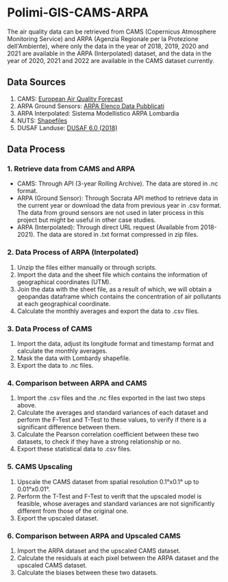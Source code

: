# Polimi-GIS-CAMS-ARPA

The air quality data can be retrieved from CAMS (Copernicus Atmosphere Monitoring Service) and ARPA (Agenzia Regionale per la Protezione dell'Ambiente), where only the data in the year of 2018, 2019, 2020 and 2021 are available in the ARPA (Interpolated) dataset, and the data in the year of 2020, 2021 and 2022 are available in the CAMS dataset currently. 

## Data Sources

1. CAMS: [European Air Quality Forecast](https://ads.atmosphere.copernicus.eu/cdsapp#!/dataset/cams-europe-air-quality-forecasts?tab=overview)
2. ARPA Ground Sensors: [ARPA Elenco Data Pubblicati](https://www.dati.lombardia.it/widgets/8ask-gxyr)
3. ARPA Interpolated: Sistema Modellistico ARPA Lombardia
4. NUTS: [Shapefiles](https://gisco-services.ec.europa.eu/distribution/v2/nuts/nuts-2021-files.html)
5. DUSAF Landuse: [DUSAF 6.0 (2018)](https://www.geoportale.regione.lombardia.it/metadati?p_p_id=detailSheetMetadata_WAR_gptmetadataportlet&p_p_lifecycle=0&p_p_state=normal&p_p_mode=view&_detailSheetMetadata_WAR_gptmetadataportlet_uuid=%7B18EE7CDC-E51B-4DFB-99F8-3CF416FC3C70%7D)

## Data Process

### 1. Retrieve data from CAMS and ARPA

- CAMS: Through API (3-year Rolling Archive). The data are stored in .nc format. 
- ARPA (Ground Sensor): Through Socrata API method to retrieve data in the current year or download the data from previous year in .csv format. The data from ground sensors are not used in later process in this project but might be useful in other case studies. 
- ARPA (Interpolated): Through direct URL request (Available from 2018-2021). The data are stored in .txt format compressed in zip files. 

### 2. Data Process of ARPA (Interpolated)

1. Unzip the files either manually or through scripts. 
2. Import the data and the sheet file which contains the information of geographical coordinates (UTM).
3. Join the data with the sheet file, as a result of which, we will obtain a geopandas dataframe which contains the concentration of air pollutants at each geographical coordinate. 
4. Calculate the monthly averages and export the data to .csv files. 

### 3. Data Process of CAMS

1. Import the data, adjust its longitude format and timestamp format and calculate the monthly averages. 
2. Mask the data with Lombardy shapefile. 
3. Export the data to .nc files. 

### 4. Comparison between ARPA and CAMS

1. Import the .csv files and the .nc files exported in the last two steps above. 
2. Calculate the averages and standard variances of each dataset and perform the F-Test and T-Test to these values, to verify if there is a significant difference between them. 
3. Calculate the Pearson correlation coefficient between these two datasets, to check if they have a strong relationship or no. 
4. Export these statistical data to .csv files. 

### 5. CAMS Upscaling

1. Upscale the CAMS dataset from spatial resolution 0.1°x0.1° up to 0.01°x0.01°. 
2. Perform the T-Test and F-Test to verift that the upscaled model is feasible, whose averages and standard variances are not significantly different from those of the original one. 
3. Export the upscaled dataset. 

### 6. Comparison between ARPA and Upscaled CAMS

1. Import the ARPA dataset and the upscaled CAMS dataset. 
2. Calculate the residuals at each pixel between the ARPA dataset and the upscaled CAMS dataset. 
3. Calculate the biases between these two datasets. 
